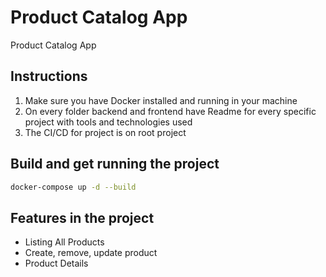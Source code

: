 # Product Catalog App

Product Catalog App

## Instructions

1. Make sure you have Docker installed and running in your machine
2. On every folder backend and frontend have Readme for every specific project with tools and technologies used
3. The CI/CD for project is on root project

## Build and get running the project

```bash
docker-compose up -d --build
```

## Features in the project

- Listing All Products
- Create, remove, update product
- Product Details
